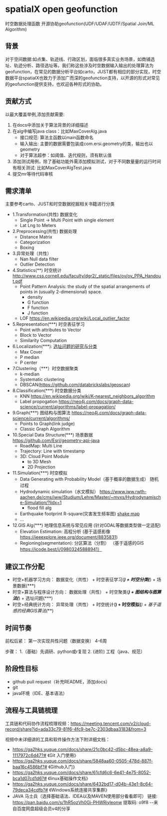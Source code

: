 # spatialX open geofunction
时空数据处理函数 开源协助geofunction(UDF/UDAF/UDTF/Spatial Join/ML Algorithm)

## 背景

对于空间数据:如点集、轨迹线、行政区划，面临很多真实业务场景，如商铺选址、轨迹分析、路径选址等。我们称这些涉及时空数据输入输出的处理算法为geofunction，在常见的数据分析平台如carto，JUST都有相应的部分实现，时空数据平台spatialX也致力于添加广而深的geofunction支持，以开源的形式对常见的geofunction提供支持，也欢迎各种形式的协助。

## 贡献方式

以最大覆盖举例,添加贡献需要:

1. 在docs中添加关于算法背景的详细描述
2. 在alg中编写java class：比如MaxCoverAlg.java
    - 接口规范: 算法主函数以main函数命名
    - 输入输出: 主要的数据需要包装成com.ersi.geometry的类，输出也以geometry
    - 对于算法超参：如阈值、迭代规则，须有默认值
3. 添加测试用例，除了基础功能外需添加模拟测试，对于不同数量量的运行时间有相关测试: 比如MaxCoverAlgTest.java
4. 提交mr等待代码审核

## 需求清单

主要参考carto、JUST和时空数据挖掘相关书籍进行分类

- 1.Transformation(共性)  数据变化
    - Single Point -> Multi Point with single element
    - Lat Lng to Meters
- 2.Preprocessing(共性) 数据处理
    - Distance Matrix
    - Categorization
    - Boxing
- 3.异常处理（共性）
    - Nan Null data filter
    - Outlier Detection
- 4.Statistics(**) 时空统计 http://www.css.cornell.edu/faculty/dgr2/_static/files/ov/ov_PPA_Handout.pdf
    - Point Pattern Analysis: the study of the spatial arrangements of points in (usually 2-dimensional) space. 
        - density
        - G function
        - F function
        - J function
    - LOF https://en.wikipedia.org/wiki/Local_outlier_factor
- 5.Representation(***) 时空表征学习
    - Point with attributes to Vector
    - Block to Vector
    - Similarity Computation
- 6.Localization(***): [选址问题的研究与分类](https://baike.baidu.com/reference/9246226/c4ccjUI4w6-2vgSBRNxGyIghgGC15syomGJc_6E6KajdXtsscV1d0x3c8wUzcAaHEMCbGF7HWi52ab3BN8ozP1RKiHtEmYs)
    - Max Cover
    - P median
    - P center
- 7.Clustering（***）时空数据聚类
    - k-median
    - Systematic clustering
    - DBSCAN(https://github.com/databrickslabs/geoscan)
- 8.Classification(***) 时空数据分类
    - KNN https://en.wikipedia.org/wiki/K-nearest_neighbors_algorithm
    - Label propogation https://neo4j.com/docs/graph-data-science/current/algorithms/label-propagation/
- 9.Graph(***) 图结构与图算法 https://neo4j.com/docs/graph-data-science/current/algorithms/
    - Points to Graph(link judge)
    - Classic Graph Algorithm
- 10.Special Data Structure(***) 场景数据 https://github.com/Esri/geometry-api-java
    - RoadMap: Multi Line
    - Trajectory: Line with timestamp
    - 3D: Cloud Point Module
        - to 3D Mesh
        - 2D Projection
- 11.Simulation(***) 时空模拟 
    - Data Generating with Probability Model（基于概率的数据生成） 随机过程
    - Hydrodynamic simulation（水文模拟） https://www.iww.rwth-aachen.de/cms/iww/Studium/Lehre/Master/~mvxs/Hydrodynamische-Simulation/?lidx=1
        - flood fill alg
    - Earthquake footprint R-square(灾害发生频率图)  [shake map](https://earthquake.usgs.gov/data/shakemap/)
    - ...
- 12.GIS Alg(***) 地理信息系统与常见应用 (针对GDAL等数据类型做一定适配)
    - Elevation Estimation: 高程分析 (基于遥感影像 https://ieeexplore.ieee.org/document/8835831)
    - Regioning(segmentation): 分区算法（分割） （基于遥感的GIS https://icode.best/i/09803245888941）
    
## 建议工作分配

- 时空+机器学习方向： 数据变化（共性） + 时空表征学习(***) + 时空分类(***) + 场景数据(***)
- 时空+算法与程序设计方向： 数据处理（共性） + 时空聚类(***) + 图结构与图算法(***) + 选址问题(***)
- 时空+经典统计方向： 异常处理（共性） + 时空统计(**) + 时空模拟(***) + 基于遥感的经典GIS算法(***)

## 时间节奏

前松后紧： 第一次实现共性问题（数据变换） 4-6周

步骤： 
1.（基础）先调研、python或r复现 
2. (进阶) 工程（java、规范）


## 阶段性目标

- github pull request（补充README，添加docs）
- git
- java环境（IDE、基本语法）


## 流程与工具链梳理

工具链和代码协作流程梳理视频：https://meeting.tencent.com/v2/cloud-record/share?id=ada33c79-81f6-4fc9-be7c-2303dbaa3183&from=3

视频中未详细讲的工具和软件操作方法下附详细文档：

- https://ga2hks.yuque.com/docs/share/21c0bc42-d5bc-48ea-a8a9-1117972c6d47?# 《Git 入门使用》
- https://ga2hks.yuque.com/docs/share/5848aa60-0505-478d-887f-baa16c4586bf?# 《Github入门》
- https://ga2hks.yuque.com/docs/share/61cfd6c6-6e41-4e75-8052-bca1d07cd1d6?# 《linux基础操作文档》
- https://ga2hks.yuque.com/docs/share/6432bd17-d04b-43e1-8c64-79deca34cdfb?# 《Windows系统连接共享集群》
- JAVA 马士兵（选择基础语法、IDEA以及MAVEN使用部分看看即可） 链接: https://pan.baidu.com/s/1hR5ozVh0Gj-PHWRiyleonw 提取码: o9f8 
--来自百度网盘超级会员v4的分享











